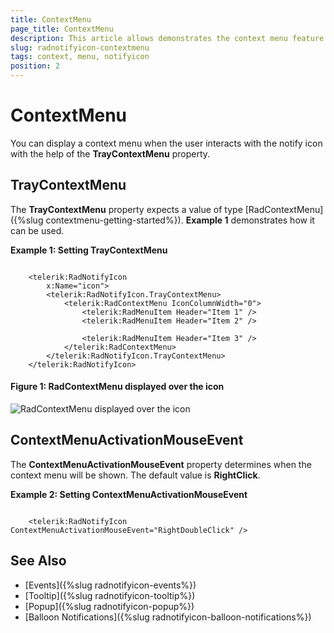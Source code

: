 ```yaml
---
title: ContextMenu
page_title: ContextMenu
description: This article allows demonstrates the context menu feature of the RadNotifyIcon. 
slug: radnotifyicon-contextmenu
tags: context, menu, notifyicon
position: 2
---
```


# ContextMenu

You can display a context menu when the user interacts with the notify icon with the help of the __TrayContextMenu__ property. 

## TrayContextMenu

The __TrayContextMenu__ property expects a value of type [RadContextMenu]({%slug contextmenu-getting-started%}). __Example 1__ demonstrates how it can be used. 

__Example 1: Setting TrayContextMenu__
```XAML
    
    <telerik:RadNotifyIcon
        x:Name="icon">
        <telerik:RadNotifyIcon.TrayContextMenu>
            <telerik:RadContextMenu IconColumnWidth="0">
                <telerik:RadMenuItem Header="Item 1" />
                <telerik:RadMenuItem Header="Item 2" />

                <telerik:RadMenuItem Header="Item 3" />
            </telerik:RadContextMenu>
        </telerik:RadNotifyIcon.TrayContextMenu>
    </telerik:RadNotifyIcon>
```

#### __Figure 1: RadContextMenu displayed over the icon__

![RadContextMenu displayed over the icon](images/radnotifyicon_contextmenu.png)

## ContextMenuActivationMouseEvent

The __ContextMenuActivationMouseEvent__ property determines when the context menu will be shown. The default value is __RightClick__.

__Example 2: Setting ContextMenuActivationMouseEvent__
```XAML
    
    <telerik:RadNotifyIcon ContextMenuActivationMouseEvent="RightDoubleClick" />
```

## See Also 

* [Events]({%slug radnotifyicon-events%})
* [Tooltip]({%slug radnotifyicon-tooltip%})
* [Popup]({%slug radnotifyicon-popup%})
* [Balloon Notifications]({%slug radnotifyicon-balloon-notifications%})
